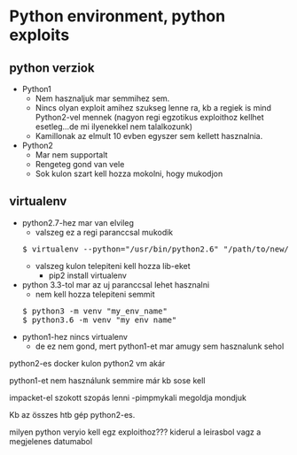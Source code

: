 # Python environment, python exploits
## python verziok
* Python1
  * Nem hasznaljuk mar semmihez sem.
  * Nincs olyan exploit amihez szukseg lenne ra, kb a regiek is mind Python2-vel mennek (nagyon regi egzotikus exploithoz kellhet esetleg...de mi ilyenekkel nem talalkozunk)
  * Kamillonak az elmult 10 evben egyszer sem kellett hasznalnia.
* Python2
  * Mar nem supportalt
  * Rengeteg gond van vele
  * Sok kulon szart kell hozza mokolni, hogy mukodjon
## virtualenv
* python2.7-hez mar van elvileg
  * valszeg ez a regi paranccsal mukodik
  <pre>
  $ virtualenv --python="/usr/bin/python2.6" "/path/to/new/virtualenv/"
  </pre>
  * valszeg kulon telepiteni kell hozza lib-eket
    * pip2 install virtualenv
* python 3.3-tol mar az uj paranccsal lehet hasznalni
  * nem kell hozza telepiteni semmit
  <pre>
  $ python3 -m venv "my_env_name"
  $ python3.6 -m venv "my_env_name"
  </pre>
* python1-hez nincs virtualenv
  * de ez nem gond, mert python1-et mar amugy sem hasznalunk sehol




python2-es docker
kulon python2 vm akár



python1-et nem használunk semmire már kb
sose kell


impacket-el szokott szopás lenni
-pimpmykali megoldja mondjuk


Kb az összes htb gép python2-es.



milyen python veryio kell egz exploithoz???
kiderul a leirasbol vagz a megjelenes datumabol
